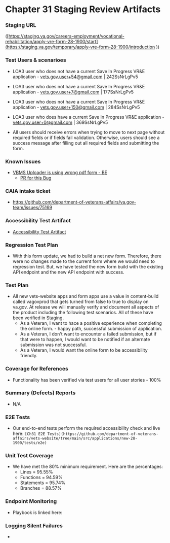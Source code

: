 # Chapter 31 Staging Review Artifacts  

### Staging URL
([https://staging.va.gov/careers-employment/vocational-rehabilitation/apply-vre-form-28-1900/start](https://staging.va.gov/temporary/apply-vre-form-28-1900/introduction ))
### Test Users & scenarioes
-  LOA3 user who does not have a current Save In Progress VR&E application - vets.gov.user+54@gmail.com | 242SsNrLgPv5
-  LOA3 user who does not have a current Save In Progress VR&E application - vets.gov.user+7@gmail.com | 177SsNrLgPv5
-  LOA3 user who does not have a current Save In Progress VR&E application - vets.gov.user+150@gmail.com | 284SsNrLgPv5
-  LOA3 user who does have a current Save In Progress VR&E application - vets.gov.user+0@gmail.com | 369SsNrLgPv5

-  All users should receive errors when trying to move to next page without required fields or if fields fail validation. Otherwise, users should see a success message after filling out all required fields and submitting the form.

### Known Issues
- [VBMS Uploader is using wrong pdf form - BE](https://github.com/department-of-veterans-affairs/va-iir/issues/1803)
     - [PR for this Bug](https://github.com/department-of-veterans-affairs/vets-api/pull/22881)


### CAIA intake ticket
- https://github.com/department-of-veterans-affairs/va.gov-team/issues/75169
  
### Accessibility Test Artifact

- [Accessibility Test Artifact](https://github.com/department-of-veterans-affairs/va.gov-team/issues/112905)

### Regression Test Plan
- With this form update, we had to build a net new form.  Therefore, there were no changes made to the current form where we would need to regression test.  But, we have tested the new form build with the existing API endpoint and the new API endpoint with success.

### Test Plan
- All new vets-website apps and form apps use a value in content-build called vagovprod that gets turned from false to true to display on va.gov. At release we will manually verify and document all aspects of the product including the following test scenarios. All of these have been verified in Staging.
   - As a Veteran, I want to hace a positive experience when completing the online form. - happy path, successful submission of application.
   - As a Veteran, I don't want to encounter a failed submission, but if that were to happen, I would want to be notified if an alternate submission was not successful.
   - As a Veteran, I would want the online form to be accessibility friendly.

### Coverage for References
- Functionality has been verified via test users for all user stories - 100% 

### Summary (Defects) Reports
- N/A

### E2E Tests
- Our end-to-end tests perform the required accessibility check and live here: `[Ch31 E2E Tests](https://github.com/department-of-veterans-affairs/vets-website/tree/main/src/applications/new-28-1900/tests/e2e)`

### Unit Test Coverage
- We have met the 80% minimum requirement. Here are the percentages:
    - Lines = 95.55%
    - Functions = 94.59%
    - Statements = 95.74%
    - Branches = 88.57%
 
### Endpoint Monitoring
- Playbook is linked here: 

### Logging Silent Failures
- 
